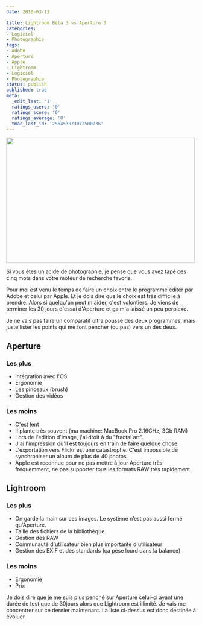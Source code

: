```yaml
---
date: 2010-03-13

title: Lightroom Béta 3 vs Aperture 3
categories:
- Logiciel
- Photographie
tags:
- Adobe
- Aperture
- Apple
- Lightroom
- Logiciel
- Photographie
status: publish
published: true
meta:
  _edit_last: '1'
  ratings_users: '0'
  ratings_score: '0'
  ratings_average: '0'
  tmac_last_id: '256453873072500736'
---
```

<img class="alignnone size-full wp-image-1532" title="LR3 vs A3" src="https://dlgjp9x71cipk.cloudfront.net/2010/03/LR3vsA3.jpg" alt="" width="500" height="333" />

Si vous êtes un acide de photographie, je pense que vous avez tapé ces cinq mots dans votre moteur de recherche favoris.

Pour moi est venu le temps de faire un choix entre le programme éditer par Adobe et celui par Apple. Et je dois dire que le choix est très difficile à prendre. Alors si quelqu'un peut m'aider, c'est volontiers. Je viens de terminer les 30 jours d'essai d'Aperture et ça m'a laissé un peu perplexe.

<!--more-->

Je ne vais pas faire un comparatif ultra poussé des deux programmes, mais juste lister les points qui me font pencher (ou pas) vers un des deux.
<h2>Aperture</h2>
<h3>Les plus</h3>
<ul>
	<li>Intégration avec l'OS</li>
	<li>Ergonomie</li>
	<li>Les pinceaux (brush)</li>
	<li>Gestion des vidéos</li>
</ul>
<h3>Les moins</h3>
<ul>
	<li>C'est lent</li>
	<li>Il plante très souvent (ma machine: MacBook Pro 2.16GHz, 3Gb RAM)</li>
	<li>Lors de l'édition d'image, j'ai droit à du "fractal art".</li>
	<li>J'ai l'impression qu'il est toujours en train de faire quelque chose.</li>
	<li>L'exportation vers Flickr est une catastrophe. C'est impossible de synchroniser un album de plus de 40 photos</li>
	<li>Apple est reconnue pour ne pas mettre à jour Aperture très fréquemment, ne pas supporter tous les formats RAW très rapidement.</li>
</ul>
<h2>Lightroom</h2>
<h3>Les plus</h3>
<ul>
	<li>On garde la main sur ces images. Le système n’est pas aussi fermé qu'Aperture.</li>
	<li>Taille des fichiers de la bibliothèque.</li>
	<li>Gestion des RAW</li>
	<li>Communauté d'utilisateur bien plus importante d'utilisateur</li>
	<li>Gestion des EXIF et des standards (ça pèse lourd dans la balance)</li>
</ul>
<h3>Les moins</h3>
<ul>
	<li>Ergonomie</li>
	<li>Prix</li>
</ul>
Je dois dire que je me suis plus penché sur Aperture celui-ci ayant une durée de test que de 30jours alors que Lightroom est illimité. Je vais me concentrer sur ce dernier maintenant. La liste ci-dessus est donc destinée à évoluer.
